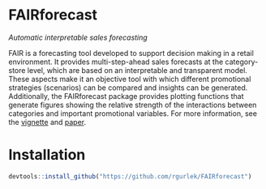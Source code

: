 # FAIRforecast
*Automatic interpretable sales forecasting*

FAIR is a forecasting tool developed to support decision making in a retail environment. It provides multi-step-ahead sales forecasts at the category-store level, which are based on an interpretable and transparent model. These aspects make it an objective tool with which different promotional strategies (scenarios) can be compared and insights can be generated. Additionally, the FAIRforecast package provides plotting functions that generate figures showing the relative strength of the interactions between categories and important promotional variables. For more information, see the [vignette](https://rgurlek.github.io/FAIRforecast/) and [paper](http://home.ku.edu.tr/~oali/Automatic%20Interpretable%20Retail%20Forecasting%20with%20Promotional%20Scenarios.pdf).

# Installation
``` r
devtools::install_github("https://github.com/rgurlek/FAIRforecast")
```
